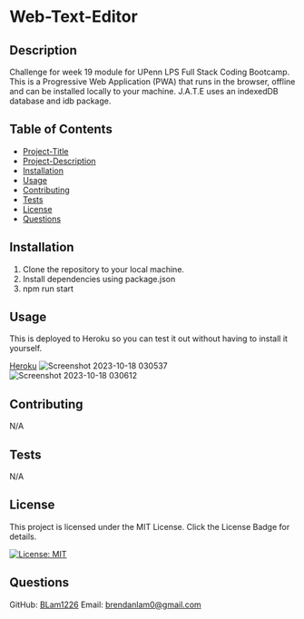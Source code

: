 # Web-Text-Editor

## Description 
Challenge for week 19 module for UPenn LPS Full Stack Coding Bootcamp. This is a Progressive Web Application (PWA) that runs in the browser, offline and can be installed locally to your machine. J.A.T.E uses an indexedDB database and idb package. 

## Table of Contents
* [Project-Title](#project-title)
* [Project-Description](#project-description)
* [Installation](#installation)
* [Usage](#usage)
* [Contributing](#contributing)
* [Tests](#tests)
* [License](#license)
* [Questions](#questions)

## Installation
1. Clone the repository to your local machine.
2. Install dependencies using package.json
3. npm run start

## Usage
This is deployed to Heroku so you can test it out without having to install it yourself.

[Heroku](https://pacific-ocean-53948-8af34012f07a.herokuapp.com)
![Screenshot 2023-10-18 030537](https://github.com/BLam1226/Web-Text-Editor/assets/127125695/4f69b2bf-e1c0-4362-bd29-ea921c862cdd)
![Screenshot 2023-10-18 030612](https://github.com/BLam1226/Web-Text-Editor/assets/127125695/2ef1f180-cf1b-4c76-9a37-bfcce68971a2)

## Contributing
N/A

## Tests
N/A

## License
This project is licensed under the MIT License. Click the License Badge for details.

[![License: MIT](https://img.shields.io/badge/License-MIT-blue.svg)](https://opensource.org/licenses/MIT)

## Questions
  GitHub: [BLam1226](https://github.com/BLam1226)
  Email: brendanlam0@gmail.com
